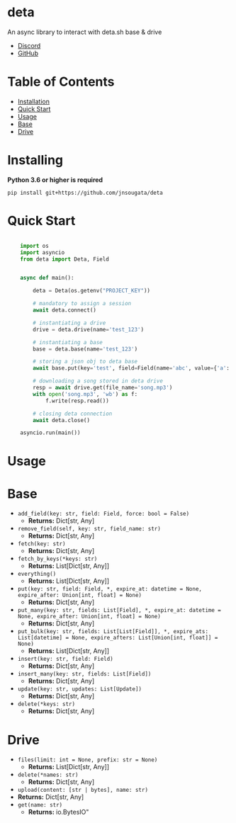 # deta

An async library to interact with deta.sh base & drive

- [Discord](https://discord.gg/bh99VTt9dH)
- [GitHub](https://github.com/jnsougata)

# Table of Contents
- [Installation](#installing)
- [Quick Start](#quick-start)
- [Usage](#usage)
- [Base](#base)
- [Drive](#drive)

# Installing

**Python 3.6 or higher is required**

```shell
pip install git+https://github.com/jnsougata/deta
```

# Quick Start

```python

    import os
    import asyncio
    from deta import Deta, Field


    async def main():

        deta = Deta(os.getenv("PROJECT_KEY"))

        # mandatory to assign a session
        await deta.connect()

        # instantiating a drive
        drive = deta.drive(name='test_123')

        # instantiating a base
        base = deta.base(name='test_123')

        # storing a json obj to deta base
        await base.put(key='test', field=Field(name='abc', value={'a': 1, 'b': 2}))

        # downloading a song stored in deta drive
        resp = await drive.get(file_name='song.mp3')
        with open('song.mp3', 'wb') as f:
            f.write(resp.read())

        # closing deta connection
        await deta.close()

    asyncio.run(main())
```

# Usage

# Base
- `add_field(key: str, field: Field, force: bool = False)` 
  - **Returns:** Dict[str, Any]
- `remove_field(self, key: str, field_name: str)` 
  - **Returns:** Dict[str, Any]
- `fetch(key: str)`
  - **Returns:** Dict[str, Any]
- `fetch_by_keys(*keys: str)` 
  - **Returns:** List[Dict[str, Any]]
- `everything()`
  - **Returns:** List[Dict[str, Any]]
- `put(key: str, field: Field, *, expire_at: datetime = None, expire_after: Union[int, float] = None)`
  - **Returns:** Dict[str, Any]
- `put_many(key: str, fields: List[Field], *, expire_at: datetime = None, expire_after: Union[int, float] = None)` 
  - **Returns:** Dict[str, Any]
- `put_bulk(key: str, fields: List[List[Field]], *, expire_ats: List[datetime] = None, expire_afters: List[Union[int, float]] = None)`
  - **Returns:** List[Dict[str, Any]]
- `insert(key: str, field: Field)`
  - **Returns:** Dict[str, Any]
- `insert_many(key: str, fields: List[Field])`
  - **Returns:** Dict[str, Any]
- `update(key: str, updates: List[Update])`
  - **Returns:** Dict[str, Any]
- `delete(*keys: str)`
  - **Returns:** Dict[str, Any]

# Drive
- `files(limit: int = None, prefix: str = None)`
  - **Returns:** List[Dict[str, Any]]
- `delete(*names: str)`
  - **Returns:** Dict[str, Any]
- `upload(content: [str | bytes], name: str)` 
- **Returns:** Dict[str, Any]
- `get(name: str)`
  - **Returns:** io.BytesIO"
